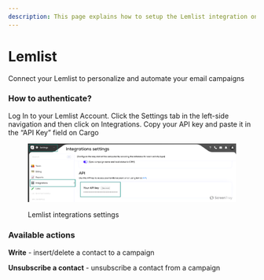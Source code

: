 ```yaml
---
description: This page explains how to setup the Lemlist integration on Cargo.
---
```


# Lemlist

Connect your Lemlist to personalize and automate your email campaigns

### How to authenticate?

Log In to your Lemlist Account. Click the Settings tab in the left-side navigation and then click on Integrations. Copy your API key and paste it in the “API Key” field on Cargo

<figure><img src="../../.gitbook/assets/screenshot_1.png" alt=""><figcaption><p>Lemlist integrations settings</p></figcaption></figure>



### Available actions

**Write** - insert/delete a contact to a campaign

**Unsubscribe a contact** - unsubscribe a contact from a campaign

